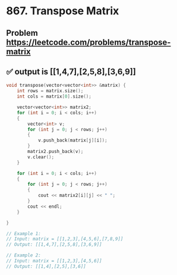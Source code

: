 # 867. Transpose Matrix

## Problem <https://leetcode.com/problems/transpose-matrix>

## ✅ output is [[1,4,7],[2,5,8],[3,6,9]]

```cpp
void transpose(vector<vector<int>> &matrix) {
    int rows = matrix.size();
    int cols = matrix[0].size();

    vector<vector<int>> matrix2;
    for (int i = 0; i < cols; i++)
    {
        vector<int> v;
        for (int j = 0; j < rows; j++)
        {
            v.push_back(matrix[j][i]);
        }
        matrix2.push_back(v);
        v.clear();
    }

    for (int i = 0; i < cols; i++)
    {
        for (int j = 0; j < rows; j++)
        {
            cout << matrix2[i][j] << " ";
        }
        cout << endl;
    }

}

// Example 1:
// Input: matrix = [[1,2,3],[4,5,6],[7,8,9]]
// Output: [[1,4,7],[2,5,8],[3,6,9]]

// Example 2:
// Input: matrix = [[1,2,3],[4,5,6]]
// Output: [[1,4],[2,5],[3,6]]
```
